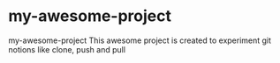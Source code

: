 # my-awesome-project
my-awesome-project
This awesome project is created to experiment git notions like clone, push and pull
